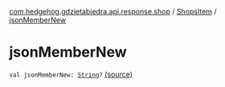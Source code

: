 [com.hedgehog.gdzietabiedra.api.response.shop](../index.md) / [ShopsItem](index.md) / [jsonMemberNew](./json-member-new.md)

# jsonMemberNew

`val jsonMemberNew: `[`String`](https://kotlinlang.org/api/latest/jvm/stdlib/kotlin/-string/index.html)`?` [(source)](https://github.com/asvid/GdzieTaBiedra/tree/master/app/src/main/java/com/hedgehog/gdzietabiedra/api/response/shop/ShopsItem.kt#L47)